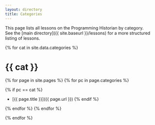 ```yaml
---
layout: directory
title: Categories
---
```


This page lists all lessons on the Programming Historian by category.  
See the [main directory]({{ site.baseurl }}/lessons) for a more 
structured listing of lessons.

{% for cat in site.data.categories %}
# {{ cat }}

{% for page in site.pages %}
{% for pc in page.categories %}

{% if pc == cat %} 
- [{{ page.title }}]({{ page.url }})
{% endif %} 

{% endfor %}
{% endfor %}

{% endfor %}
         
